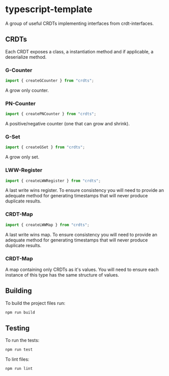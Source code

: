 # typescript-template

A group of useful CRDTs implementing interfaces from crdt-interfaces.

## CRDTs

Each CRDT exposes a class, a instantiation method and if applicable, a deserialize method.

### G-Counter

```javascript
import { createGCounter } from "crdts";
```

A grow only counter.

### PN-Counter

```javascript
import { createPNCounter } from "crdts";
```

A positive/negative counter (one that can grow and shrink).

### G-Set

```javascript
import { createGSet } from "crdts";
```

A grow only set.

### LWW-Register

```javascript
import { createLWWRegister } from "crdts";
```

A last write wins register. To ensure consistency you will need to provide an adequate method for generating timestamps that will never produce duplicate results.

### CRDT-Map

```javascript
import { createLWWMap } from "crdts";
```

A last write wins map. To ensure consistency you will need to provide an adequate method for generating timestamps that will never produce duplicate results.

### CRDT-Map

A map containing only CRDTs as it's values. You will need to ensure each instance of this type has the same structure of values.

## Building

To build the project files run:

```sh
npm run build
```

## Testing

To run the tests:

```sh
npm run test
```

To lint files:

```sh
npm run lint
```
